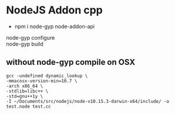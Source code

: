 # NodeJS Addon cpp

* npm i node-gyp node-addon-api

node-gyp configure  
node-gyp build  

## without node-gyp compile on OSX
```
gcc -undefined dynamic_lookup \
-mmacosx-version-min=10.7 \
-arch x86_64 \
-stdlib=libc++ \
-std=gnu++1y \
-I ~/Documents/src/nodejs/node-v10.15.3-darwin-x64/include/ -o test.node test.cc
```

